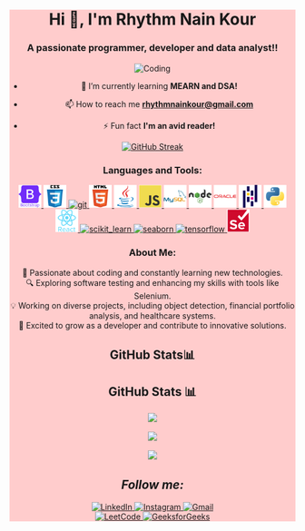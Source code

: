 <div align="center" style="background-color:#FFCCCC;">

   
<h1 >Hi 👋, I'm Rhythm Nain Kour</h1>
<h3 >A passionate programmer, developer and data analyst!!</h3>
<img align='center' alt='Coding' width="400" src="https://cdn.dribbble.com/users/4055494/screenshots/15215756/media/d2b66c4ca0192aa26d103448b3d1518b.gif">

- 🌱 I’m currently learning **MEARN and DSA!**

- 📫 How to reach me **rhythmnainkour@gmail.com**

- ⚡ Fun fact **I'm an avid reader!**


[![GitHub Streak](https://github-readme-streak-stats.herokuapp.com?user=rhythmnain&theme=aura)](https://git.io/streak-stats)



<h3 align="center">Languages and Tools:</h3>

<p align="center"> 
  <a href="https://getbootstrap.com" target="_blank" rel="noreferrer"> 
    <img src="https://raw.githubusercontent.com/devicons/devicon/master/icons/bootstrap/bootstrap-plain-wordmark.svg" alt="bootstrap" width="40" height="40"/> 
  </a> 
  <a href="https://www.w3schools.com/css/" target="_blank" rel="noreferrer"> 
    <img src="https://raw.githubusercontent.com/devicons/devicon/master/icons/css3/css3-original-wordmark.svg" alt="css3" width="40" height="40"/> 
  </a> 
  <a href="https://git-scm.com/" target="_blank" rel="noreferrer"> 
    <img src="https://www.vectorlogo.zone/logos/git-scm/git-scm-icon.svg" alt="git" width="40" height="40"/> 
  </a> 
  <a href="https://www.w3.org/html/" target="_blank" rel="noreferrer"> 
    <img src="https://raw.githubusercontent.com/devicons/devicon/master/icons/html5/html5-original-wordmark.svg" alt="html5" width="40" height="40"/> 
  </a> 
  <a href="https://www.java.com" target="_blank" rel="noreferrer"> 
    <img src="https://raw.githubusercontent.com/devicons/devicon/master/icons/java/java-original.svg" alt="java" width="40" height="40"/> 
  </a> 
  <a href="https://developer.mozilla.org/en-US/docs/Web/JavaScript" target="_blank" rel="noreferrer"> 
    <img src="https://raw.githubusercontent.com/devicons/devicon/master/icons/javascript/javascript-original.svg" alt="javascript" width="40" height="40"/> 
  </a> 
  <a href="https://www.mysql.com/" target="_blank" rel="noreferrer"> 
    <img src="https://raw.githubusercontent.com/devicons/devicon/master/icons/mysql/mysql-original-wordmark.svg" alt="mysql" width="40" height="40"/> 
  </a> 
  <a href="https://nodejs.org" target="_blank" rel="noreferrer"> 
    <img src="https://raw.githubusercontent.com/devicons/devicon/master/icons/nodejs/nodejs-original-wordmark.svg" alt="nodejs" width="40" height="40"/> 
  </a> 
  <a href="https://www.oracle.com/" target="_blank" rel="noreferrer"> 
    <img src="https://raw.githubusercontent.com/devicons/devicon/master/icons/oracle/oracle-original.svg" alt="oracle" width="40" height="40"/> 
  </a> 
  <a href="https://pandas.pydata.org/" target="_blank" rel="noreferrer"> 
    <img src="https://raw.githubusercontent.com/devicons/devicon/2ae2a900d2f041da66e950e4d48052658d850630/icons/pandas/pandas-original.svg" alt="pandas" width="40" height="40"/> 
  </a> 
  <a href="https://www.python.org" target="_blank" rel="noreferrer"> 
    <img src="https://raw.githubusercontent.com/devicons/devicon/master/icons/python/python-original.svg" alt="python" width="40" height="40"/> 
  </a> 
  <a href="https://reactjs.org/" target="_blank" rel="noreferrer"> 
    <img src="https://raw.githubusercontent.com/devicons/devicon/master/icons/react/react-original-wordmark.svg" alt="react" width="40" height="40"/> 
  </a> 
  <a href="https://scikit-learn.org/" target="_blank" rel="noreferrer"> 
    <img src="https://upload.wikimedia.org/wikipedia/commons/0/05/Scikit_learn_logo_small.svg" alt="scikit_learn" width="40" height="40"/> 
  </a> 
  <a href="https://seaborn.pydata.org/" target="_blank" rel="noreferrer"> 
    <img src="https://seaborn.pydata.org/_images/logo-mark-lightbg.svg" alt="seaborn" width="40" height="40"/> 
  </a> 
  <a href="https://www.tensorflow.org" target="_blank" rel="noreferrer"> 
    <img src="https://www.vectorlogo.zone/logos/tensorflow/tensorflow-icon.svg" alt="tensorflow" width="40" height="40"/> 
  </a> 
  <a href="https://www.selenium.dev/" target="_blank" rel="noreferrer"> 
    <img src="https://raw.githubusercontent.com/devicons/devicon/master/icons/selenium/selenium-original.svg" alt="selenium" width="40" height="40"/> 
  </a> 
</p> 

<h3 align="center">About Me:</h3>
<p align="center">
  🚀 Passionate about coding and constantly learning new technologies.<br>
  🔍 Exploring software testing and enhancing my skills with tools like Selenium.<br>
  💡 Working on diverse projects, including object detection, financial portfolio analysis, and healthcare systems.<br>
  🌱 Excited to grow as a developer and contribute to innovative solutions.<br>
</p>



   
   
##   GitHub Stats📊


## GitHub Stats 📊

![](http://github-profile-summary-cards.vercel.app/api/cards/profile-details?username=rhythmnain&theme=radical)

![](http://github-profile-summary-cards.vercel.app/api/cards/repos-per-language?username=rhythmnain&theme=radical)

![](http://github-profile-summary-cards.vercel.app/api/cards/stats?username=rhythmnain&theme=radical)





##   <i>Follow me:</i><br>
  
<a href="https://www.linkedin.com/in/rhythm-nain-kour-8b7017247/" target="_blank">
   <img src="https://img.shields.io/badge/LinkedIn-%230077B5.svg?&style=flat-square&logo=linkedin&logoColor=white" alt="LinkedIn">
</a>

<a href="https://www.instagram.com/rhythm.nain/" target="_blank">
   <img src="https://img.shields.io/badge/Instagram-%23E4405F.svg?&style=flat-square&logo=instagram&logoColor=white" alt="Instagram">
</a>

<a href="mailto:rhythmnainkour@gmail.com" target="_blank">
   <img src="https://img.shields.io/badge/Gmail-c14438?style=flat-square&logo=Gmail&logoColor=white" alt="Gmail">
</a>
   
<div align="center">

<a href="https://leetcode.com/u/rhythm_nain13/" target="_blank">
   <img src="https://img.shields.io/badge/-LeetCode-FFA116?style=for-the-badge&logo=LeetCode&logoColor=black" height="21" alt="LeetCode">
</a>

<a href="https://www.geeksforgeeks.org/user/rhythmn_13/" target="_blank">
   <img src="https://img.shields.io/badge/-GeeksforGeeks-0F9D58?style=for-the-badge&logo=GeeksforGeeks&logoColor=white" height="21" alt="GeeksforGeeks">
</a>

</div>

